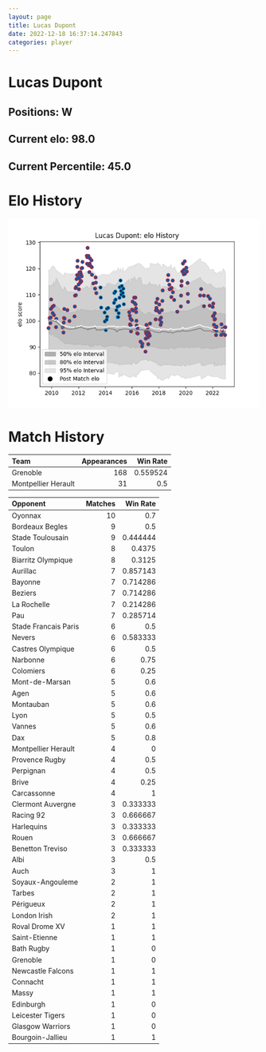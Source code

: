 ```yaml
---  
layout: page  
title: Lucas Dupont  
date: 2022-12-18 16:37:14.247843  
categories: player  
---
```

# Lucas Dupont

## Positions: W

## Current elo: 98.0

## Current Percentile: 45.0

# Elo History


![elo history](history_LucasDupont.png)
# Match History


| Team                |   Appearances |   Win Rate |
|:--------------------|--------------:|-----------:|
| Grenoble            |           168 |   0.559524 |
| Montpellier Herault |            31 |   0.5      |

| Opponent             |   Matches |   Win Rate |
|:---------------------|----------:|-----------:|
| Oyonnax              |        10 |   0.7      |
| Bordeaux Begles      |         9 |   0.5      |
| Stade Toulousain     |         9 |   0.444444 |
| Toulon               |         8 |   0.4375   |
| Biarritz Olympique   |         8 |   0.3125   |
| Aurillac             |         7 |   0.857143 |
| Bayonne              |         7 |   0.714286 |
| Beziers              |         7 |   0.714286 |
| La Rochelle          |         7 |   0.214286 |
| Pau                  |         7 |   0.285714 |
| Stade Francais Paris |         6 |   0.5      |
| Nevers               |         6 |   0.583333 |
| Castres Olympique    |         6 |   0.5      |
| Narbonne             |         6 |   0.75     |
| Colomiers            |         6 |   0.25     |
| Mont-de-Marsan       |         5 |   0.6      |
| Agen                 |         5 |   0.6      |
| Montauban            |         5 |   0.6      |
| Lyon                 |         5 |   0.5      |
| Vannes               |         5 |   0.6      |
| Dax                  |         5 |   0.8      |
| Montpellier Herault  |         4 |   0        |
| Provence Rugby       |         4 |   0.5      |
| Perpignan            |         4 |   0.5      |
| Brive                |         4 |   0.25     |
| Carcassonne          |         4 |   1        |
| Clermont Auvergne    |         3 |   0.333333 |
| Racing 92            |         3 |   0.666667 |
| Harlequins           |         3 |   0.333333 |
| Rouen                |         3 |   0.666667 |
| Benetton Treviso     |         3 |   0.333333 |
| Albi                 |         3 |   0.5      |
| Auch                 |         3 |   1        |
| Soyaux-Angouleme     |         2 |   1        |
| Tarbes               |         2 |   1        |
| Périgueux            |         2 |   1        |
| London Irish         |         2 |   1        |
| Roval Drome XV       |         1 |   1        |
| Saint-Etienne        |         1 |   1        |
| Bath Rugby           |         1 |   0        |
| Grenoble             |         1 |   0        |
| Newcastle Falcons    |         1 |   1        |
| Connacht             |         1 |   1        |
| Massy                |         1 |   1        |
| Edinburgh            |         1 |   0        |
| Leicester Tigers     |         1 |   0        |
| Glasgow Warriors     |         1 |   0        |
| Bourgoin-Jallieu     |         1 |   1        |